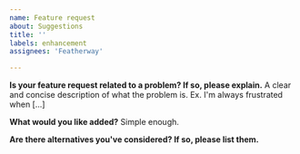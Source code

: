 ```yaml
---
name: Feature request
about: Suggestions
title: ''
labels: enhancement
assignees: 'Featherway'

---
```


**Is your feature request related to a problem? If so, please explain.**
A clear and concise description of what the problem is. Ex. I'm always frustrated when [...]


**What would you like added?**
Simple enough.


**Are there alternatives you've considered? If so, please list them.**
